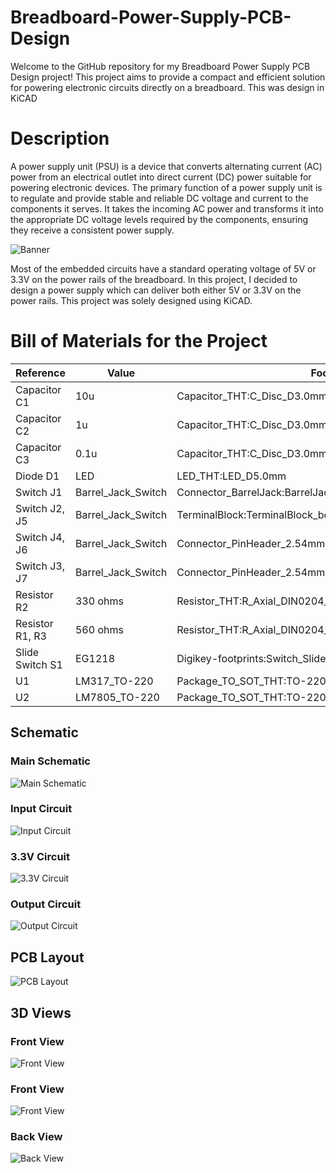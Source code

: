 # Breadboard-Power-Supply-PCB-Design
Welcome to the GitHub repository for my Breadboard Power Supply PCB Design project! This project aims to provide a compact and efficient solution for powering electronic circuits directly on a breadboard. This was design in KiCAD

# Description
A power supply unit (PSU) is a device that converts alternating current (AC) power from an electrical outlet into direct current (DC) power suitable for powering electronic devices. The primary function of a power supply unit is to regulate and provide stable and reliable DC voltage and current to the components it serves. It takes the incoming AC power and transforms it into the appropriate DC voltage levels required by the components, ensuring they receive a consistent power supply. 

![Banner](https://github.com/Brafamous/Breadboard-Power-Supply-PCB-Design/blob/main/images/electricity.png)

Most of the embedded circuits have a standard operating voltage of 5V or 3.3V on the power rails of the breadboard. In this project, I decided to design a power supply which can deliver both either 5V or 3.3V  on the power rails. This project was solely designed using KiCAD.

# Bill of Materials for the Project
| Reference  | Value | Footprint Used |
|----------|----------|----------|
| Capacitor C1 | 10u | Capacitor_THT:C_Disc_D3.0mm_W1.6mm_P2.50mm |
| Capacitor C2 | 1u | Capacitor_THT:C_Disc_D3.0mm_W1.6mm_P2.50mm  |
| Capacitor C3 | 0.1u  | Capacitor_THT:C_Disc_D3.0mm_W1.6mm_P2.50mm |
| Diode D1| LED| LED_THT:LED_D5.0mm |
| Switch J1 | Barrel_Jack_Switch| Connector_BarrelJack:BarrelJack_Horizonta|
| Switch J2, J5| Barrel_Jack_Switch | TerminalBlock:TerminalBlock_bornier-2_P5.08mm |
| Switch J4, J6| Barrel_Jack_Switch | Connector_PinHeader_2.54mm:PinHeader_1x02_P2.54mm_Vertical |
| Switch J3, J7| Barrel_Jack_Switch |Connector_PinHeader_2.54mm:PinHeader_1x02_P2.54mm_Vertical|
| Resistor R2 | 330 ohms| Resistor_THT:R_Axial_DIN0204_L3.6mm_D1.6mm_P7.62mm_Horizontal |
| Resistor R1, R3 | 560 ohms| Resistor_THT:R_Axial_DIN0204_L3.6mm_D1.6mm_P7.62mm_Horizontal |
| Slide Switch S1 | EG1218 | Digikey-footprints:Switch_Slide_11.6x4mm_EG1218 |
| U1 | LM317_TO-220 | Package_TO_SOT_THT:TO-220-3_Vertical |
| U2 | LM7805_TO-220 | Package_TO_SOT_THT:TO-220-3_Vertical |


## Schematic

### Main Schematic
![Main Schematic](https://github.com/Brafamous/Breadboard-Power-Supply-PCB-Design/blob/main/images/Schematic.png)

### Input Circuit
![Input Circuit](https://github.com/Brafamous/Breadboard-Power-Supply-PCB-Design/blob/main/images/Input%20Circuit.png)

### 3.3V Circuit
![3.3V Circuit](https://github.com/Brafamous/Breadboard-Power-Supply-PCB-Design/blob/main/images/3.3V%20Circuit.png)

### Output Circuit
![Output Circuit](https://github.com/Brafamous/Breadboard-Power-Supply-PCB-Design/blob/main/images/Output%20circuit.png)

## PCB Layout


![PCB Layout](https://github.com/Brafamous/Breadboard-Power-Supply-PCB-Design/blob/main/images/Layout.png)

## 3D Views

### Front View
![Front View](https://github.com/Brafamous/Breadboard-Power-Supply-PCB-Design/blob/main/images/3D%20View_1.png)

### Front View
![Front View](https://github.com/Brafamous/Breadboard-Power-Supply-PCB-Design/blob/main/images/3D_2.png)

### Back View
![Back View](https://github.com/Brafamous/Breadboard-Power-Supply-PCB-Design/blob/main/images/3D_back.png)
